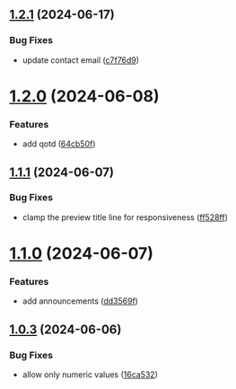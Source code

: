## [1.2.1](https://github.com/MuchaSsak/ludwig-citadelle/compare/v1.2.0...v1.2.1) (2024-06-17)


### Bug Fixes

* update contact email ([c7f76d9](https://github.com/MuchaSsak/ludwig-citadelle/commit/c7f76d986b620f48c3889fd158b738da065e76f0))



# [1.2.0](https://github.com/MuchaSsak/ludwig-citadelle/compare/v1.1.1...v1.2.0) (2024-06-08)


### Features

* add qotd ([64cb50f](https://github.com/MuchaSsak/ludwig-citadelle/commit/64cb50f57ed63142df2c56b944476dca9bc5770b))



## [1.1.1](https://github.com/MuchaSsak/ludwig-citadelle/compare/v1.1.0...v1.1.1) (2024-06-07)


### Bug Fixes

* clamp the preview title line for responsiveness ([ff528ff](https://github.com/MuchaSsak/ludwig-citadelle/commit/ff528ff2fefa9d5831d86b85ec37a04b071ad853))



# [1.1.0](https://github.com/MuchaSsak/ludwig-citadelle/compare/v1.0.3...v1.1.0) (2024-06-07)


### Features

* add announcements ([dd3569f](https://github.com/MuchaSsak/ludwig-citadelle/commit/dd3569f87c40328d50fc23a7c98af11242830ccf))



## [1.0.3](https://github.com/MuchaSsak/ludwig-citadelle/compare/v1.0.2...v1.0.3) (2024-06-06)


### Bug Fixes

* allow only numeric values ([16ca532](https://github.com/MuchaSsak/ludwig-citadelle/commit/16ca5320eaac93e634dd7c90b718e15dd3a354e1))



